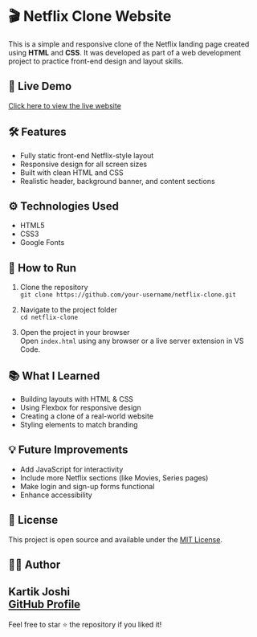 # 🎬 Netflix Clone Website

This is a simple and responsive clone of the Netflix landing page created using **HTML** and **CSS**. It was developed as part of a web development project to practice front-end design and layout skills.

## 🔗 Live Demo

[Click here to view the live website](https://kartikjoshi7.github.io/netflix-clone/)

## 🛠 Features

- Fully static front-end Netflix-style layout
- Responsive design for all screen sizes
- Built with clean HTML and CSS
- Realistic header, background banner, and content sections

## ⚙️ Technologies Used

- HTML5  
- CSS3  
- Google Fonts

## 🚀 How to Run

1. Clone the repository  
   `git clone https://github.com/your-username/netflix-clone.git`

2. Navigate to the project folder  
   `cd netflix-clone`

3. Open the project in your browser  
   Open `index.html` using any browser or a live server extension in VS Code.

## 📚 What I Learned

- Building layouts with HTML & CSS
- Using Flexbox for responsive design
- Creating a clone of a real-world website
- Styling elements to match branding

## 💡 Future Improvements

- Add JavaScript for interactivity
- Include more Netflix sections (like Movies, Series pages)
- Make login and sign-up forms functional
- Enhance accessibility

## 📝 License

This project is open source and available under the [MIT License](LICENSE).

## 🙋‍♂️ Author

**Kartik Joshi**  
[GitHub Profile](https://github.com/kartikjoshi7)
---
Feel free to star ⭐ the repository if you liked it!
